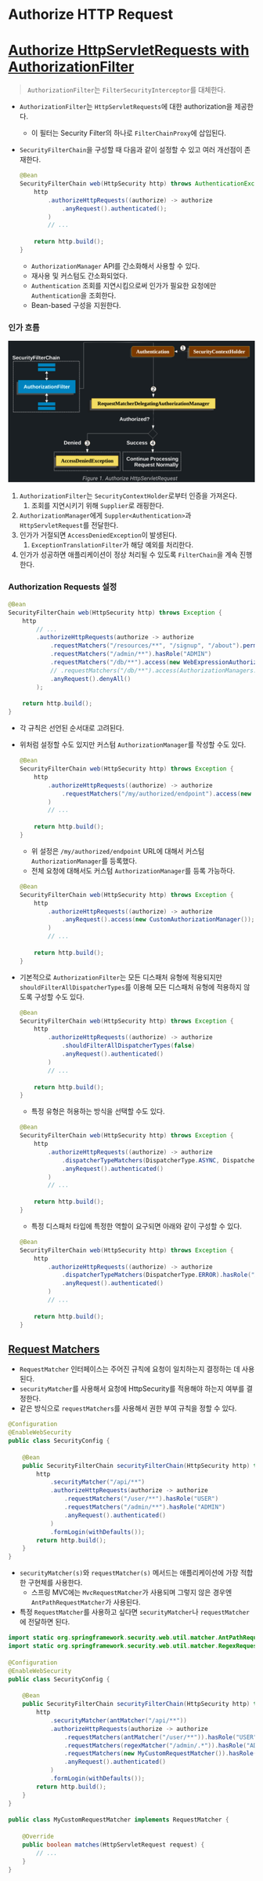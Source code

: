 # Authorize HTTP Request

# [Authorize HttpServletRequests with AuthorizationFilter](https://docs.spring.io/spring-security/reference/servlet/authorization/authorize-http-requests.html)

> `AuthorizationFilter`는 `FilterSecurityInterceptor`를 대체한다.
>
- `AuthorizationFilter`는 `HttpServletRequests`에 대한 authorization을 제공한다.
    - 이 필터는 Security Filter의 하나로 `FilterChainProxy`에 삽입된다.
- `SecurityFilterChain`을 구성할 때 다음과 같이 설정할 수 있고 여러 개선점이 존재한다.

    ```java
    @Bean
    SecurityFilterChain web(HttpSecurity http) throws AuthenticationException {
        http
            .authorizeHttpRequests((authorize) -> authorize
                .anyRequest().authenticated();
            )
            // ...
    
        return http.build();
    }
    ```

    - `AuthorizationManager` API를 간소화해서 사용할 수 있다.
    - 재사용 및 커스텀도 간소화되었다.
    - `Authentication` 조회를 지연시킴으로써 인가가 필요한 요청에만 `Authentication`을 조회한다.
    - Bean-based 구성을 지원한다.

### 인가 흐름
![img.png](../../../../../image/authorize-flow.png)
1. `AuthorizationFilter`는 `SecurityContextHolder`로부터 인증을 가져온다.
    1. 조회를 지연시키기 위해 `Supplier`로 래핑한다.
2. `AuthorizationManager`에게 `Suppler<Authentication>`과 `HttpServletRequest`를 전달한다.
3. 인가가 거절되면 `AccessDeniedException`이 발생된다.
    1. `ExceptionTranslationFilter`가 해당 예외를 처리한다.
4. 인가가 성공하면 애플리케이션이 정상 처리될 수 있도록 `FilterChain`을 계속 진행한다.

### Authorization Requests 설정

```java
@Bean
SecurityFilterChain web(HttpSecurity http) throws Exception {
	http
		// ...
		.authorizeHttpRequests(authorize -> authorize
			.requestMatchers("/resources/**", "/signup", "/about").permitAll()
			.requestMatchers("/admin/**").hasRole("ADMIN")
			.requestMatchers("/db/**").access(new WebExpressionAuthorizationManager("hasRole('ADMIN') and hasRole('DBA')"))
			// .requestMatchers("/db/**").access(AuthorizationManagers.allOf(AuthorityAuthorizationManager.hasRole("ADMIN"), AuthorityAuthorizationManager.hasRole("DBA")))
			.anyRequest().denyAll()
		);

	return http.build();
}
```

- 각 규칙은 선언된 순서대로 고려된다.
- 위처럼 설정할 수도 있지만 커스텀 `AuthorizationManager`를 작성할 수도 있다.

    ```java
    @Bean
    SecurityFilterChain web(HttpSecurity http) throws Exception {
        http
            .authorizeHttpRequests((authorize) -> authorize
                .requestMatchers("/my/authorized/endpoint").access(new CustomAuthorizationManager());
            )
            // ...
    
        return http.build();
    }
    ```

    - 위 설정은 `/my/authorized/endpoint` URL에 대해서 커스텀 `AuthorizationManager`를 등록했다.
    - 전체 요청에 대해서도 커스텀 `AuthorizationManager`를 등록 가능하다.

    ```java
    @Bean
    SecurityFilterChain web(HttpSecurity http) throws Exception {
        http
            .authorizeHttpRequests((authorize) -> authorize
                .anyRequest().access(new CustomAuthorizationManager());
            )
            // ...
    
        return http.build();
    }
    ```

- 기본적으로 `AuthorizationFilter`는 모든 디스패처 유형에 적용되지만 `shouldFilterAllDispatcherTypes`를 이용해 모든 디스패처 유형에 적용하지 않도록 구성할 수도 있다.

    ```java
    @Bean
    SecurityFilterChain web(HttpSecurity http) throws Exception {
        http
            .authorizeHttpRequests((authorize) -> authorize
                .shouldFilterAllDispatcherTypes(false)
                .anyRequest().authenticated()
            )
            // ...
    
        return http.build();
    }
    ```

    - 특정 유형은 허용하는 방식을 선택할 수도 있다.

    ```java
    @Bean
    SecurityFilterChain web(HttpSecurity http) throws Exception {
        http
            .authorizeHttpRequests((authorize) -> authorize
                .dispatcherTypeMatchers(DispatcherType.ASYNC, DispatcherType.FORWARD).permitAll()
                .anyRequest().authenticated()
            )
            // ...
    
        return http.build();
    }
    ```

    - 특정 디스패처 타입에 특정한 역할이 요구되면 아래와 같이 구성할 수 있다.

    ```java
    @Bean
    SecurityFilterChain web(HttpSecurity http) throws Exception {
        http
            .authorizeHttpRequests((authorize) -> authorize
                .dispatcherTypeMatchers(DispatcherType.ERROR).hasRole("ADMIN")
                .anyRequest().authenticated()
            )
            // ...
    
        return http.build();
    }
    ```


## [Request Matchers](https://docs.spring.io/spring-security/reference/servlet/authorization/authorize-http-requests.html#_request_matchers)

- `RequestMatcher` 인터페이스는 주어진 규칙에 요청이 일치하는지 결정하는 데 사용된다.
- `securityMatcher`를 사용해서 요청에 HttpSecurity를 적용해야 하는지 여부를 결정한다.
- 같은 방식으로 `requestMatchers`를 사용해서 권한 부여 규칙을 정할 수 있다.

```java
@Configuration
@EnableWebSecurity
public class SecurityConfig {

	@Bean
	public SecurityFilterChain securityFilterChain(HttpSecurity http) throws Exception {
		http
			.securityMatcher("/api/**")
			.authorizeHttpRequests(authorize -> authorize
				.requestMatchers("/user/**").hasRole("USER")
				.requestMatchers("/admin/**").hasRole("ADMIN")
				.anyRequest().authenticated()
			)
			.formLogin(withDefaults());
		return http.build();
	}
}
```

- `securityMatcher(s)`와 `requestMatcher(s)` 메서드는 애플리케이션에 가장 적합한 구현체를 사용한다.
    - 스프링 MVC에는 `MvcRequestMatcher`가 사용되며 그렇지 않은 경우엔 `AntPathRequestMatcher`가 사용된다.
- 특정 `RequestMatcher`를 사용하고 싶다면 `securityMatcher`나 `requestMatcher`에 전달하면 된다.

```java
import static org.springframework.security.web.util.matcher.AntPathRequestMatcher.antMatcher;
import static org.springframework.security.web.util.matcher.RegexRequestMatcher.regexMatcher;

@Configuration
@EnableWebSecurity
public class SecurityConfig {

	@Bean
	public SecurityFilterChain securityFilterChain(HttpSecurity http) throws Exception {
		http
			.securityMatcher(antMatcher("/api/**"))                              
			.authorizeHttpRequests(authorize -> authorize
				.requestMatchers(antMatcher("/user/**")).hasRole("USER")         
				.requestMatchers(regexMatcher("/admin/.*")).hasRole("ADMIN")     
				.requestMatchers(new MyCustomRequestMatcher()).hasRole("SUPERVISOR")    
				.anyRequest().authenticated()
			)
			.formLogin(withDefaults());
		return http.build();
	}
}

public class MyCustomRequestMatcher implements RequestMatcher {

    @Override
    public boolean matches(HttpServletRequest request) {
        // ...
    }
}
```

